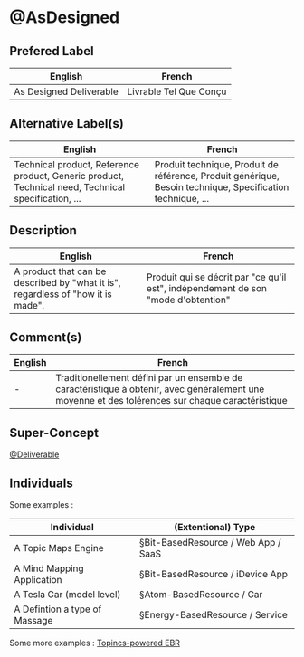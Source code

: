 @AsDesigned
==

Prefered Label
-
<table>
    <thead>
        <tr>
            <th>English</th>
            <th>French</th>
        </tr>
    </thead>
    <tbody>
        <tr>
            <td>As Designed Deliverable</td>
            <td>Livrable Tel Que Conçu</td>
        </tr>
    </tbody>
</table>

Alternative Label(s)
-
<table>
    <thead>
        <tr>
            <th>English</th>
            <th>French</th>
        </tr>
    </thead>
    <tbody>
        <tr>
            <td>Technical product, Reference product, Generic product, Technical need, Technical specification, ...</td>
            <td>Produit technique, Produit de référence, Produit générique, Besoin technique, Specification technique, ...</td>
        </tr>
    </tbody>
</table>

Description
-
<table>
    <thead>
        <tr>
            <th>English</th>
            <th>French</th>
        </tr>
    </thead>
    <tbody>
            <td>A product that can be described by "what it is", regardless of "how it is made".</td>
            <td>Produit qui se décrit par "ce qu'il est", indépendement de son "mode d'obtention"</td>
    </tbody>
</table>

Comment(s)
-
<table>
    <thead>
        <tr>
            <th>English</th>
            <th>French</th>
        </tr>
    </thead>
    <tbody>
            <td>-</td>
            <td>Traditionellement défini par un ensemble de caractéristique à obtenir, avec généralement une moyenne et des tolérences sur chaque caractéristique</td>
    </tbody>
</table>

Super-Concept
-
 <a href="https://github.com/iPlumb3r/EcosystemMappingModel/blob/master/1_Semantic/Conceptionary/%40Deliverable.md">@Deliverable</a>

Individuals
-

Some examples : 
<table>
    <thead>
        <tr>
            <th>Individual</th>
            <th>(Extentional) Type</th>
        </tr>
    </thead>
    <tbody>
        <tr>
            <td>A Topic Maps Engine</td>
            <td>§Bit-BasedResource / Web App / SaaS</td>
        </tr>
        <tr>
            <td>A Mind Mapping Application</td>
            <td>§Bit-BasedResource / iDevice App</td>
        </tr>
        <tr>
            <td>A Tesla Car (model level)</td>
            <td>§Atom-BasedResource / Car</td>
        </tr>
        <tr>
            <td>A Defintion a type of Massage</td>
            <td>§Energy-BasedResource / Service</td>
        </tr>
    </tbody>
</table>

Some more examples : <a href="https://www.topincs.com/EntangledBootstrap/.index?tt=1225">Topincs-powered EBR</a>
